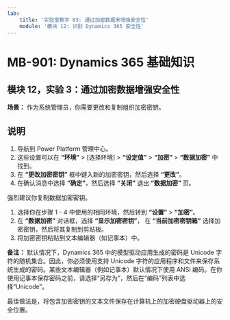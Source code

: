 ```yaml
---
lab:
    title: '实验室教学 03: 通过加密数据来增强安全性'
    module: '模块 12: 识别 Dynamics 365 安全性'
---
```


# MB-901: Dynamics 365 基础知识
## 模块 12，实验 3：通过加密数据增强安全性

**场景：** 作为系统管理员，你需要更改和复制组织加密密钥。

## 说明

1. 导航到 Power Platform 管理中心。  
1. 这些设置可以在 **“环境”** > [选择环境] > **“设定值”** > **“加密”** > **“数据加密”** 中找到。
1. 在 **“更改加密密钥”** 框中键入新的加密密钥，然后选择 **“更改”**。
1. 在确认消息中选择 **“确定”**，然后选择 **“关闭”** 退出 **“数据加密”** 页。

强烈建议你复制数据加密密钥。

1. 选择你在步骤 1 - 4 中使用的相同环境，然后转到 **“设置”** > **“加密”**。
1. 在 **“数据加密”** 对话框，选择 **“显示加密密钥”**， 在 **“当前加密密钥箱”** 选择加密密钥，然后将其复制到剪贴板。
1. 将加密密钥粘贴到文本编辑器（如记事本）中。

**备注：** 默认情况下，Dynamics 365 中的模型驱动应用生成的密码是 Unicode 字符的随机集合。因此，你必须使用支持 Unicode 字符的应用程序和文件来保存系统生成的密码。某些文本编辑器（例如记事本）默认情况下使用 ANSI 编码。在你使用记事本保存密码之前，请选择“另存为”，然后在“编码”列表中选择“Unicode”。

最佳做法是，将包含加密密钥的文本文件保存在计算机上的加密硬盘驱动器上的安全位置。
